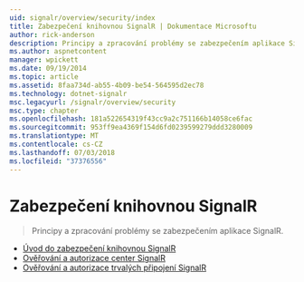 ```yaml
---
uid: signalr/overview/security/index
title: Zabezpečení knihovnou SignalR | Dokumentace Microsoftu
author: rick-anderson
description: Principy a zpracování problémy se zabezpečením aplikace SignalR.
ms.author: aspnetcontent
manager: wpickett
ms.date: 09/19/2014
ms.topic: article
ms.assetid: 8faa734d-ab55-4b09-be54-564595d2ec78
ms.technology: dotnet-signalr
msc.legacyurl: /signalr/overview/security
msc.type: chapter
ms.openlocfilehash: 181a522654319f43cc9a2c751166b14058ce6fac
ms.sourcegitcommit: 953ff9ea4369f154d6fd0239599279ddd3280009
ms.translationtype: MT
ms.contentlocale: cs-CZ
ms.lasthandoff: 07/03/2018
ms.locfileid: "37376556"
---
```

<a name="signalr-security"></a>Zabezpečení knihovnou SignalR
====================
> Principy a zpracování problémy se zabezpečením aplikace SignalR.


- [Úvod do zabezpečení knihovnou SignalR](introduction-to-security.md)
- [Ověřování a autorizace center SignalR](hub-authorization.md)
- [Ověřování a autorizace trvalých připojení SignalR](persistent-connection-authorization.md)
